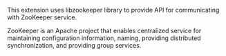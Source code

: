 This extension uses libzookeeper library to provide API for
communicating with ZooKeeper service.

ZooKeeper is an Apache project that enables centralized service for
maintaining configuration information, naming, providing distributed
synchronization, and providing group services.
